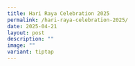 ```yaml
---
title: Hari Raya Celebration 2025
permalink: /hari-raya-celebration-2025/
date: 2025-04-21
layout: post
description: ""
image: ""
variant: tiptap
---
```

